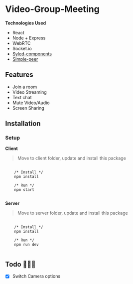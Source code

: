 # Video-Group-Meeting

**Technologies Used**

- React
- Node + Express
- WebRTC
- Socket.io
- [Syled-components](https://styled-components.com/)
- [Simple-peer](https://github.com/feross/simple-peer)

## Features

- Join a room
- Video Streaming
- Text chat
- Mute Video/Audio
- Screen Sharing

## Installation

### Setup

**Client**

> Move to client folder, update and install this package

<pre>
  <code>
    /* Install */
    npm install
    
    /* Run */
    npm start
  </code>
</pre>

**Server**

> Move to server folder, update and install this package

<pre>
  <code>
    /* Install */
    npm install
    
    /* Run */
    npm run dev
  </code>
</pre>

## Todo 🔨🔨🔨

- [x] Switch Camera options
